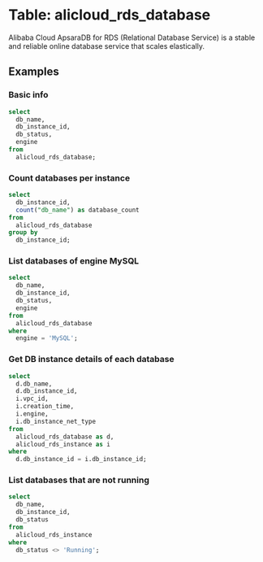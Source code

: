 # Table: alicloud_rds_database

Alibaba Cloud ApsaraDB for RDS (Relational Database Service) is a stable and reliable online database service that scales elastically.

## Examples

### Basic info

```sql
select
  db_name,
  db_instance_id,
  db_status,
  engine
from
  alicloud_rds_database;
```

### Count databases per instance

```sql
select
  db_instance_id,
  count("db_name") as database_count
from
  alicloud_rds_database
group by
  db_instance_id;
```

### List databases of engine MySQL

```sql
select
  db_name,
  db_instance_id,
  db_status,
  engine
from
  alicloud_rds_database
where
  engine = 'MySQL';
```

### Get DB instance details of each database

```sql
select
  d.db_name,
  d.db_instance_id,
  i.vpc_id,
  i.creation_time,
  i.engine,
  i.db_instance_net_type
from
  alicloud_rds_database as d,
  alicloud_rds_instance as i
where
  d.db_instance_id = i.db_instance_id;
```

### List databases that are not running

```sql
select
  db_name,
  db_instance_id,
  db_status
from
  alicloud_rds_instance
where
  db_status <> 'Running';
```